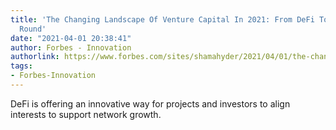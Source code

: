 ```yaml
---
title: 'The Changing Landscape Of Venture Capital In 2021: From DeFi To Raising A
  Round'
date: "2021-04-01 20:38:41"
author: Forbes - Innovation
authorlink: https://www.forbes.com/sites/shamahyder/2021/04/01/the-changing-landscape-of-venture-capital-in-2021-from-defi-to-raising-a-round/
tags:
- Forbes-Innovation
---
```

DeFi is offering an innovative way for projects and investors to align interests to support network growth.